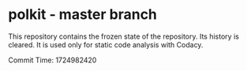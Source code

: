# polkit - master branch

This repository contains the frozen state of the repository.
Its history is cleared. It is used only for static code
analysis with Codacy.

Commit Time: 1724982420